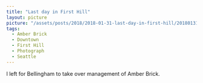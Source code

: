 ```yaml
---
title: "Last day in First Hill"
layout: picture
picture: "/assets/posts/2018/2018-01-31-last-day-in-first-hill/20180131_204035134_iOS.jpg"
tags:
  - Amber Brick
  - Downtown
  - First Hill
  - Photograph
  - Seattle
---
```

I left for Bellingham to take over management of Amber Brick.